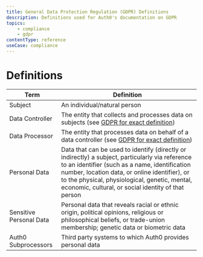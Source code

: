 ```yaml
---
title: General Data Protection Regulation (GDPR) Definitions
description: Definitions used for Auth0's documentation on GDPR
topics:
    - compliance
    - gdpr
contentType: reference
useCase: compliance
---
```

# Definitions

| Term | Definition |
| - | - |
| Subject | An individual/natural person |
| Data Controller | The entity that collects and processes data on subjects (see [GDPR for exact definition](https://gdpr-info.eu/art-4-gdpr/)) |
| Data Processor | The entity that processes data on behalf of a data controller (see [GDPR for exact definition](https://gdpr-info.eu/art-4-gdpr/)) |
| Personal Data | Data that can be used to identify (directly or indirectly) a subject, particularly via reference to an identifier (such as a name, identification number, location data, or online identifier), or to the physical, physiological, genetic, mental, economic, cultural, or social identity of that person |
| Sensitive Personal Data | Personal data that reveals racial or ethnic origin, political opinions, religious or philosophical beliefs, or trade-union membership; genetic data or biometric data |
| Auth0 Subprocessors | Third party systems to which Auth0 provides personal data |
